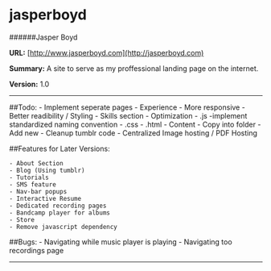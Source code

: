 jasperboyd 
==========
######Jasper Boyd

__URL:__ [http://www.jasperboyd.com](http://jasperboyd.com)

__Summary:__ A site to serve as my proffessional landing page on the internet. 

__Version:__ 1.0

---

##Todo:
    - Implement seperate pages
	- Experience
		- More responsive 
		- Better readibility / Styling
		- Skills section
	- Optimization
		- .js
		    -implement standardized naming convention
		- .css
		- .html
	- Content 
	    - Copy into folder 
	    - Add new
	- Cleanup tumblr code
	- Centralized Image hosting / PDF Hosting
	
##Features for Later Versions: 

	- About Section
	- Blog (Using tumblr)
	- Tutorials 
	- SMS feature
	- Nav-bar popups
	- Interactive Resume
	- Dedicated recording pages
	- Bandcamp player for albums
	- Store
	- Remove javascript dependency
	
	
##Bugs:
	- Navigating while music player is playing
	- Navigating too recordings page 

---

	 